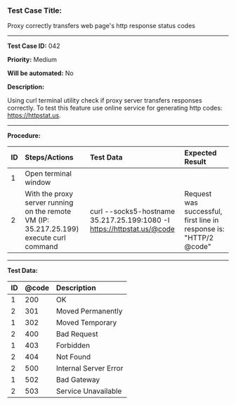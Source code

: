 
### Test Case Title: ###

 Proxy correctly transfers web page's http response status codes										

---

**Test Case ID:** 042

**Priority:** Medium

**Will be automated:** No

**Description:**

Using curl terminal utility check if proxy server transfers responses correctly. To test this feature use online service 
for generating http codes: https://httpstat.us.

---

**Procedure:**


|      ID       | Steps/Actions |  Test Data  | Expected Result |
| :------------ |:--------------| :---------- | :-------------- |
|       1       | Open terminal window |  |  |
|       2       | With the proxy server running on the remote VM (IP: 35.217.25.199) execute curl command  | curl --socks5-hostname 35.217.25.199:1080 -I https://httpstat.us/@code | Request was successful, first line in response is: "HTTP/2 @code"  |

---

**Test Data:**

|      ID       | @code | Description |
| :------------ |:------| :-----------|
|       1       | 200   | OK |
|       2       | 301   | Moved Permanently |
|       1       | 302   | Moved Temporary |
|       2       | 400   | Bad Request |
|       1       | 403   | Forbidden |
|       2       | 404   | Not Found |
|       2       | 500   | Internal Server Error |
|       1       | 502   | Bad Gateway |
|       2       | 503   | Service Unavailable |



